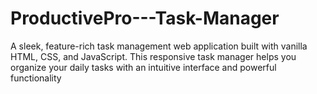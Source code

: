 # ProductivePro---Task-Manager
A sleek, feature-rich task management web application built with vanilla HTML, CSS, and JavaScript. This responsive task manager helps you organize your daily tasks with an intuitive interface and powerful functionality
